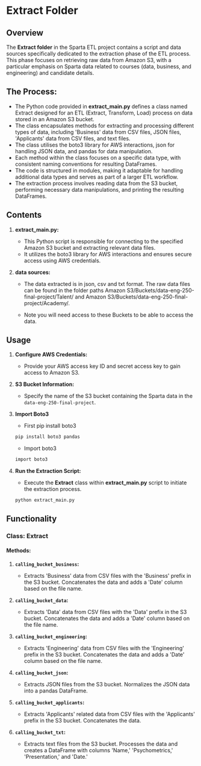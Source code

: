 # Extract Folder

## Overview

The **Extract folder** in the Sparta ETL project contains a script and data sources specifically dedicated to the extraction phase of the ETL process. 
This phase focuses on retrieving raw data from Amazon S3, with a particular emphasis on Sparta data related to courses (data, business, and engineering) and candidate details.

## The Process:

- The Python code provided in **extract_main.py** defines a class named Extract designed for an ETL (Extract, Transform, Load) process on data stored in an Amazon S3 bucket. 
- The class encapsulates methods for extracting and processing different types of data, including 'Business' data from CSV files, JSON files, 'Applicants' data from CSV files, and text files. 
- The class utilises the boto3 library for AWS interactions, json for handling JSON data, and pandas for data manipulation. 
- Each method within the class focuses on a specific data type, with consistent naming conventions for resulting DataFrames. 
- The code is structured in modules, making it adaptable for handling additional data types and serves as part of a larger ETL workflow. 
- The extraction process involves reading data from the S3 bucket, performing necessary data manipulations, and printing the resulting DataFrames.

## Contents

1. **extract_main.py:**
   - This Python script is responsible for connecting to the specified Amazon S3 bucket and extracting relevant data files.
   - It utilizes the boto3 library for AWS interactions and ensures secure access using AWS credentials.

2. **data sources:**
   - The data extracted is in json, csv and txt format. The raw data files can be found in the folder paths Amazon S3/Buckets/data-eng-250-final-project/Talent/
and Amazon S3/Buckets/data-eng-250-final-project/Academy/.

   - Note you will need access to these Buckets to be able to access the data.

## Usage

1. **Configure AWS Credentials:**
   - Provide your AWS access key ID and secret access key to gain access to Amazon S3.

2. **S3 Bucket Information:**
   - Specify the name of the S3 bucket containing the Sparta data in the `data-eng-250-final-project`.
3. **Import Boto3**
   - First pip install boto3
   ```bash
   pip install boto3 pandas
   ```
   
   - Import boto3
   ```bash
   import boto3
   ```
5. **Run the Extraction Script:**
   - Execute the **Extract** class within **extract_main.py** script to initiate the extraction process.
   
   ```bash
   python extract_main.py
   ```
## Functionality

### Class: Extract

#### Methods:

1. **`calling_bucket_business`:**
    - Extracts 'Business' data from CSV files with the 'Business' prefix in the S3 bucket. Concatenates the data and adds a 'Date' column based on the file name.

2. **`calling_bucket_data`:**
    - Extracts 'Data' data from CSV files with the 'Data' prefix in the S3 bucket. Concatenates the data and adds a 'Date' column based on the file name.

3. **`calling_bucket_engineering`:**
    - Extracts 'Engineering' data from CSV files with the 'Engineering' prefix in the S3 bucket. Concatenates the data and adds a 'Date' column based on the file name.

4. **`calling_bucket_json`:**
    - Extracts JSON files from the S3 bucket. Normalizes the JSON data into a pandas DataFrame.

5. **`calling_bucket_applicants`:**
    - Extracts 'Applicants' related data from CSV files with the 'Applicants' prefix in the S3 bucket. Concatenates the data.

6. **`calling_bucket_txt`:**
    - Extracts text files from the S3 bucket. Processes the data and creates a DataFrame with columns 'Name,' 'Psychometrics,' 'Presentation,' and 'Date.'
